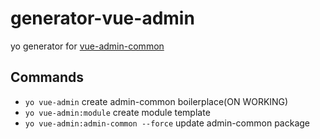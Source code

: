 # generator-vue-admin
yo generator for [vue-admin-common](https://github.com/gouflv/vue-admin-common)

## Commands
* `yo vue-admin` create admin-common boilerplace(ON WORKING)
* `yo vue-admin:module` create module template
* `yo vue-admin:admin-common --force` update admin-common package
